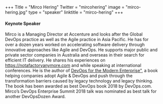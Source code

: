+++
Title = "Mirco Hering"
Twitter = "mircohering"
image = "mirco-hering.jpg"
type = "speaker"
linktitle = "mirco-hering"
+++

#### Keynote Speaker

Mirco is a Managing Director at Accenture and looks after the Global DevOps practice as well as the Agile practice in Asia Pacific. He has for over a dozen years worked on accelerating software delivery through innovative approaches like Agile and DevOps. He supports major public and private sector companies in Australia and overseas in their search for efficient IT delivery. He shares his experiences on <a href="https://notafactoryanymore.com" target="_blank">https://notafactoryanymore.com</a> and while speaking at international conferences. He is the author of <a href="https://itrevolution.com/book/devops_modern_enterprise/" target="_blank">DevOps for the Modern Enterprise"</a>, a book helping companies adopt Agile & DevOps and push through the transformation barriers caused by legacy technology and legacy thinking. The book has been awarded as best DevOps book 2018 by DevOps.com. Mirco’s DevOps Enterprise Summit 2018 talk was nominated as best talk for another DevOpsDozen Award.